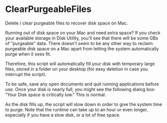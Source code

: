 # ClearPurgeableFiles
Delete / clear purgeable files to recover disk space on Mac. 

Running out of disk space on your Mac and need extra space? If you check your available storage in Disk Utility, you'll see that there will be some GBs of "purgeable" data. 
There doesn't seem to be any other way to reclaim purgeable disk space on a Mac apart from letting the system automatically purge when it sees fit. 

Therefore, this script will automatically fill your disk with temporary large files, stored in a folder on your desktop (for easy deletion in case you interrupt the script). 

To be safe, save any open documents and quit running applications before use. Once your disk is nearly full, you might see the following dialog box: "Your Disk space is critically low."
This is normal. 

As the disk fills up, the script will slow down in order to give the system time to purge. Note that the runtime can take up to an hour or even longer, especially if you have a slow disk, or a lot of free space. 
